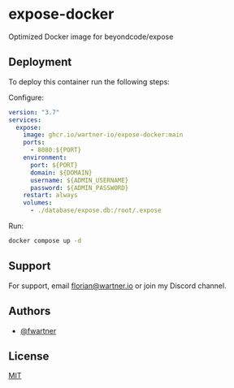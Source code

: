 
# expose-docker

Optimized Docker image for beyondcode/expose

## Deployment

To deploy this container run the following steps:

Configure:

```yaml
version: "3.7"
services:
  expose:
    image: ghcr.io/wartner-io/expose-docker:main
    ports:
      - 8080:${PORT}
    environment:
      port: ${PORT}
      domain: ${DOMAIN}
      username: ${ADMIN_USERNAME}
      password: ${ADMIN_PASSWORD}
    restart: always
    volumes:
      - ./database/expose.db:/root/.expose

```

Run:

```bash
docker compose up -d
```

## Support

For support, email florian@wartner.io or join my Discord channel.


## Authors

- [@fwartner](https://www.github.com/fwartner)


## License

[MIT](https://choosealicense.com/licenses/mit/)
